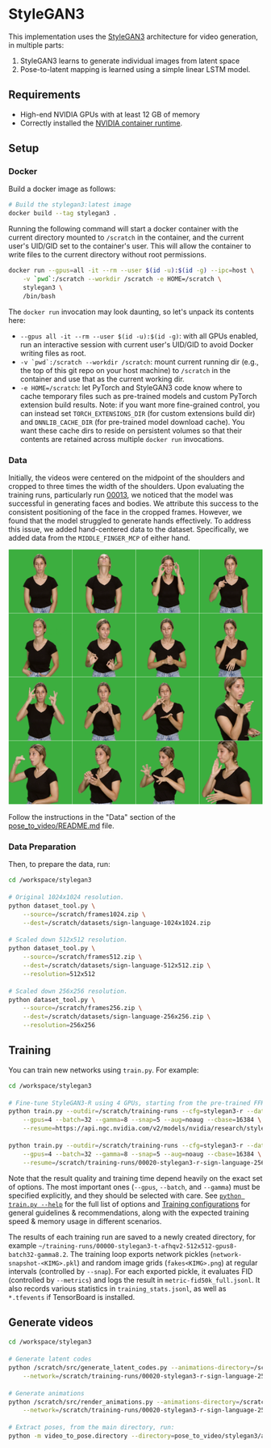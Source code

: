# StyleGAN3

This implementation uses the [StyleGAN3](https://github.com/NVlabs/stylegan3) architecture for video generation, in
multiple parts:

1. StyleGAN3 learns to generate individual images from latent space
2. Pose-to-latent mapping is learned using a simple linear LSTM model.

## Requirements

* High-end NVIDIA GPUs with at least 12 GB of memory
* Correctly installed
  the [NVIDIA container runtime](https://docs.docker.com/config/containers/resource_constraints/#gpu).

## Setup

### Docker

Build a docker image as follows:

```.bash
# Build the stylegan3:latest image
docker build --tag stylegan3 .
```

Running the following command will start a docker container with the current directory mounted to `/scratch` in the
container, and the current user's UID/GID set to the container's user. This will allow the container to write files to
the current directory without root permissions.

```.bash
docker run --gpus=all -it --rm --user $(id -u):$(id -g) --ipc=host \
    -v `pwd`:/scratch --workdir /scratch -e HOME=/scratch \
    stylegan3 \
    /bin/bash
```

The `docker run` invocation may look daunting, so let's unpack its contents here:

- `--gpus all -it --rm --user $(id -u):$(id -g)`: with all GPUs enabled, run an interactive session with current user's
  UID/GID to avoid Docker writing files as root.
- ``-v `pwd`:/scratch --workdir /scratch``: mount current running dir (e.g., the top of this git repo on your host
  machine) to `/scratch` in the container and use that as the current working dir.
- `-e HOME=/scratch`: let PyTorch and StyleGAN3 code know where to cache temporary files such as pre-trained models and
  custom PyTorch extension build results. Note: if you want more fine-grained control, you can instead
  set `TORCH_EXTENSIONS_DIR` (for custom extensions build dir) and `DNNLIB_CACHE_DIR` (for pre-trained model download
  cache). You want these cache dirs to reside on persistent volumes so that their contents are retained across
  multiple `docker run` invocations.

### Data

Initially, the videos were centered on the midpoint of the shoulders and cropped to three times the width of the
shoulders. Upon evaluating the training runs, particularly
run [00013](training-runs/00013-stylegan3-r-sign-language-256x256-gpus4-batch32-gamma8), we noticed that the model was
successful in generating faces and bodies. We attribute this success to the consistent positioning of the face in the
cropped frames. However, we found that the model struggled to generate hands effectively. To address this issue, we
added hand-centered data to the dataset. Specifically, we added data from the `MIDDLE_FINGER_MCP` of either hand.

![Dataset Example](./figures/data_examples.png)

Follow the instructions in the "Data" section of the [pose_to_video/README.md](../README.md) file.

### Data Preparation

Then, to prepare the data, run:

```.bash
cd /workspace/stylegan3

# Original 1024x1024 resolution.
python dataset_tool.py \
    --source=/scratch/frames1024.zip \
    --dest=/scratch/datasets/sign-language-1024x1024.zip

# Scaled down 512x512 resolution.
python dataset_tool.py \
    --source=/scratch/frames512.zip \
    --dest=/scratch/datasets/sign-language-512x512.zip \
    --resolution=512x512
    
# Scaled down 256x256 resolution.
python dataset_tool.py \
    --source=/scratch/frames256.zip \
    --dest=/scratch/datasets/sign-language-256x256.zip \
    --resolution=256x256
```

## Training

You can train new networks using `train.py`. For example:

```.bash
cd /workspace/stylegan3

# Fine-tune StyleGAN3-R using 4 GPUs, starting from the pre-trained FFHQ-U pickle.
python train.py --outdir=/scratch/training-runs --cfg=stylegan3-r --data=/scratch/datasets/sign-language-256x256.zip \
    --gpus=4 --batch=32 --gamma=8 --snap=5 --aug=noaug --cbase=16384 \
    --resume=https://api.ngc.nvidia.com/v2/models/nvidia/research/stylegan3/versions/1/files/stylegan3-r-ffhqu-256x256.pkl

python train.py --outdir=/scratch/training-runs --cfg=stylegan3-r --data=/scratch/datasets/sign-language-256x256.zip \
    --gpus=4 --batch=32 --gamma=8 --snap=5 --aug=noaug --cbase=16384 \
    --resume=/scratch/training-runs/00020-stylegan3-r-sign-language-256x256-gpus4-batch32-gamma8/network-snapshot-010240.pkl
```

Note that the result quality and training time depend heavily on the exact set of options. The most important
ones (`--gpus`, `--batch`, and `--gamma`) must be specified explicitly, and they should be selected with care.
See [`python train.py --help`](https://github.com/NVlabs/stylegan3/docs/train-help.txt) for the full list of options
and [Training configurations](https://github.com/NVlabs/stylegan3/docs/configs.md) for general guidelines &amp;
recommendations, along with the expected training speed &amp; memory usage in different scenarios.

The results of each training run are saved to a newly created directory, for
example `~/training-runs/00000-stylegan3-t-afhqv2-512x512-gpus8-batch32-gamma8.2`. The training loop exports network
pickles (`network-snapshot-<KIMG>.pkl`) and random image grids (`fakes<KIMG>.png`) at regular intervals (controlled
by `--snap`). For each exported pickle, it evaluates FID (controlled by `--metrics`) and logs the result
in `metric-fid50k_full.jsonl`. It also records various statistics in `training_stats.jsonl`, as well as `*.tfevents` if
TensorBoard is installed.

## Generate videos

```.bash
cd /workspace/stylegan3

# Generate latent codes
python /scratch/src/generate_latent_codes.py --animations-directory=/scratch/animations \
    --network=/scratch/training-runs/00020-stylegan3-r-sign-language-256x256-gpus4-batch32-gamma8/network-snapshot-010240.pkl

# Generate animations
python /scratch/src/render_animations.py --animations-directory=/scratch/animations \
    --network=/scratch/training-runs/00020-stylegan3-r-sign-language-256x256-gpus4-batch32-gamma8/network-snapshot-010240.pkl

# Extract poses, from the main directory, run:
python -m video_to_pose.directory --directory=pose_to_video/stylegan3/animations
```

